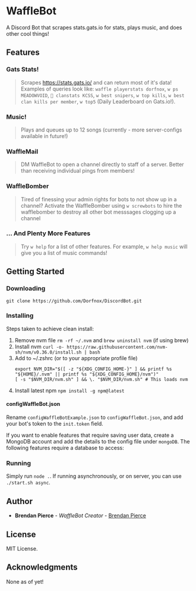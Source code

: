 # WaffleBot
A Discord Bot that scrapes stats.gats.io for stats, plays music, and does other cool things!


## Features

### Gats Stats!

> Scrapes https://stats.gats.io/ and can return most of it's data! Examples of queries look like:
> `waffle playerstats dorfnox`, 
> `w ps MEADOWVOID`, 
> `🧇 clanstats KCSS`, 
> `w best snipers`, 
> `w top kills`, 
> `w best clan kills per member`,
> `w top5` (Daily Leaderboard on Gats.io!).

### Music!
> Plays and queues up to 12 songs (currently - more server-configs available in future!)

### WaffleMail
> DM WaffleBot to open a channel directly to staff of a server. Better than receiving individual pings from members!

### WaffleBomber
> Tired of finessing your admin rights for bots to not show up in a channel? Activate the WaffleBomber using `w screwbots` to hire the wafflebomber to destroy all other bot messsages clogging up a channel

### ... And Plenty More Features
> Try `w help` for a list of other features. For example, `w help music` will give you a list of music commands!


## Getting Started

### Downloading

```
git clone https://github.com/Dorfnox/DiscordBot.git
```

### Installing

Steps taken to achieve clean install:

1. Remove nvm file `rm -rf ~/.nvm` and `brew uninstall nvm` (if using brew)
2. Install nvm `curl -o- https://raw.githubusercontent.com/nvm-sh/nvm/v0.36.0/install.sh | bash`
3. Add to ~/.zshrc (or to your appropriate profile file)
    ```
    export NVM_DIR="$([ -z "${XDG_CONFIG_HOME-}" ] && printf %s "${HOME}/.nvm" || printf %s "${XDG_CONFIG_HOME}/nvm")"
    [ -s "$NVM_DIR/nvm.sh" ] && \. "$NVM_DIR/nvm.sh" # This loads nvm
    ```
4. Install latest npm `npm install -g npm@latest`


#### configWaffleBot.json

Rename `configWaffleBotExample.json` to `configWaffleBot.json`, and add your bot's token to the `init.token` field.

If you want to enable features that require saving user data, create a MongoDB account and add the details to the config file under `mongoDB`. The following features require a database to access:

### Running

Simply run `node .`. If running asynchronously, or on server, you can use `./start.sh async`.

## Author

* **Brendan Pierce** - *WaffleBot Creator* - [Brendan Pierce](https://github.com/Dorfnox/)

## License

MIT License.

## Acknowledgments

None as of yet!

